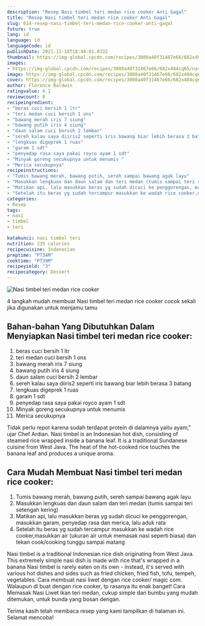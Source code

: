 ```yaml
---
description: "Resep Nasi timbel teri medan rice cooker Anti Gagal"
title: "Resep Nasi timbel teri medan rice cooker Anti Gagal"
slug: 614-resep-nasi-timbel-teri-medan-rice-cooker-anti-gagal
future: true
lang: id
language: id
languageCode: id
publishDate: 2021-11-18T18:48:01.033Z 
thumbnail: https://img-global.cpcdn.com/recipes/3008a40f31467e66/682x484cq65/nasi-timbel-teri-medan-rice-cooker-foto-resep-utama.png
images:
- https://img-global.cpcdn.com/recipes/3008a40f31467e66/682x484cq65/nasi-timbel-teri-medan-rice-cooker-foto-resep-utama.png
image: https://img-global.cpcdn.com/recipes/3008a40f31467e66/682x484cq65/nasi-timbel-teri-medan-rice-cooker-foto-resep-utama.png
cover: https://img-global.cpcdn.com/recipes/3008a40f31467e66/682x484cq65/nasi-timbel-teri-medan-rice-cooker-foto-resep-utama.png
author: Florence Baldwin
ratingvalue: 4.1
reviewcount: 8
recipeingredient:
- "beras cuci bersih 1 ltr"
- "teri medan cuci bersih 1 ons"
- "bawang merah iris 7 siung"
- "bawang putih iris 4 siung"
- "daun salam cuci bersih 2 lembar"
- "sereh kalau saya diiris2 seperti iris bawang biar lebih berasa 3 batang"
- "lengkuas digeprek 1 ruas"
- "garam 1 sdt"
- "penyedap rasa saya pakai royco ayam 1 sdt"
- "Minyak goreng secukupnya untuk menumis "
- "Merica secukupnya"
recipeinstructions:
- "Tumis bawang merah, bawang putih, sereh sampai bawang agak layu"
- "Masukkan lengkuas dan daun salam dan teri medan (tumis sampai teri setengah kering)"
- "Matikan api, lalu masukkan beras yg sudah dicuci ke penggorengan, masukkan garam, penyedap rasa dan merica, lalu aduk rata"
- "Setelah itu beras yg sudah tercampur masukkan ke wadah rice cooker,masukkan air (ukuran air untuk memasak nasi seperti biasa) dan tekan cook/cooking tunggu sampai matang"
categories:
- Resep
tags:
- nasi
- timbel
- teri

katakunci: nasi timbel teri 
nutrition: 235 calories
recipecuisine: Indonesian
preptime: "PT34M"
cooktime: "PT39M"
recipeyield: "3"
recipecategory: Dessert
---
```



![Nasi timbel teri medan rice cooker](https://img-global.cpcdn.com/recipes/3008a40f31467e66/682x484cq65/nasi-timbel-teri-medan-rice-cooker-foto-resep-utama.png)

4 langkah mudah membuat  Nasi timbel teri medan rice cooker cocok sekali jika digunakan untuk menjamu tamu

<!--inarticleads1-->

## Bahan-bahan Yang Dibutuhkan Dalam Menyiapkan Nasi timbel teri medan rice cooker:

1. beras cuci bersih 1 ltr
1. teri medan cuci bersih 1 ons
1. bawang merah iris 7 siung
1. bawang putih iris 4 siung
1. daun salam cuci bersih 2 lembar
1. sereh kalau saya diiris2 seperti iris bawang biar lebih berasa 3 batang
1. lengkuas digeprek 1 ruas
1. garam 1 sdt
1. penyedap rasa saya pakai royco ayam 1 sdt
1. Minyak goreng secukupnya untuk menumis 
1. Merica secukupnya

Tidak perlu repot karena sudah terdapat protein di dalamnya yaitu ayam,&#34; ujar Chef Ardian. Nasi timbel is an Indonesian hot dish, consisting of steamed rice wrapped inside a banana leaf. It is a traditional Sundanese cuisine from West Java. The heat of the hot-cooked rice touches the banana leaf and produces a unique aroma. 

<!--inarticleads2-->

## Cara Mudah Membuat Nasi timbel teri medan rice cooker:

1. Tumis bawang merah, bawang putih, sereh sampai bawang agak layu
1. Masukkan lengkuas dan daun salam dan teri medan (tumis sampai teri setengah kering)
1. Matikan api, lalu masukkan beras yg sudah dicuci ke penggorengan, masukkan garam, penyedap rasa dan merica, lalu aduk rata
1. Setelah itu beras yg sudah tercampur masukkan ke wadah rice cooker,masukkan air (ukuran air untuk memasak nasi seperti biasa) dan tekan cook/cooking tunggu sampai matang


Nasi timbel is a traditional Indonesian rice dish originating from West Java. This extremely simple nasi dish is made with rice that&#39;s wrapped in a banana Nasi timbel is rarely eaten on its own - instead, it&#39;s served with various hot dishes and sides such as fried chicken, fried fish, tofu, tempeh, vegetables. Cara membuat nasi liwet dengan rice cooker/ magic com. Walaupun di buat dengan rice cooker, tp rasanya itu enak banget! Cara Memasak Nasi Liwet ikan teri medan, cukup simple dan bumbu yang mudah ditemukan, untuk bunda yang bosan dengan. 

Terima kasih telah membaca resep yang kami tampilkan di halaman ini. Selamat mencoba!
